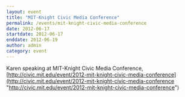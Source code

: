 ```yaml
---
layout: event
title: "MIT-Knight Civic Media Conference"
permalink: /events/mit-knight-civic-media-conference
date: 2012-06-17
startdate: 2012-06-17
enddate: 2012-06-19
author: admin
category: event
---
```


Karen speaking at MIT-Knight Civic Media Conference, [http://civic.mit.edu/event/2012-mit-knight-civic-media-conference](http://civic.mit.edu/event/2012-mit-knight-civic-media-conference "http://civic.mit.edu/event/2012-mit-knight-civic-media-conference")

